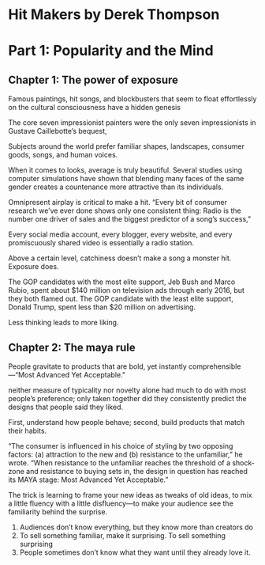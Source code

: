 # Hit Makers by Derek Thompson

# Part 1: Popularity and the Mind
## Chapter 1: The power of exposure

Famous paintings, hit songs, and blockbusters that seem to float effortlessly on the cultural consciousness have a hidden genesis
 
The core seven impressionist painters were the only seven impressionists in Gustave Caillebotte’s bequest, 
 
Subjects around the world prefer familiar shapes, landscapes, consumer goods, songs, and human voices.
  
When it comes to looks, average is truly beautiful. Several studies using computer simulations have shown that blending many faces of the same gender creates a countenance more attractive than its individuals.
  
Omnipresent airplay is critical to make a hit. “Every bit of consumer research we’ve ever done shows only one consistent thing: Radio is the number one driver of sales and the biggest predictor of a song’s success,”

Every social media account, every blogger, every website, and every promiscuously shared video is essentially a radio station.

Above a certain level, catchiness doesn’t make a song a monster hit. Exposure does.

 The GOP candidates with the most elite support, Jeb Bush and Marco Rubio, spent about $140 million on television ads through early 2016, but they both flamed out. The GOP candidate with the least elite support, Donald Trump, spent less than $20 million on advertising.
 
Less thinking leads to more liking. 
  
## Chapter 2: The maya rule

People gravitate to products that are bold, yet instantly comprehensible—“Most Advanced Yet Acceptable."

neither measure of typicality nor novelty alone had much to do with most people’s preference; only taken together did they consistently predict the designs that people said they liked.

 First, understand how people behave; second, build products that match their habits.
 
 “The consumer is influenced in his choice of styling by two opposing factors: (a) attraction to the new and (b) resistance to the unfamiliar,” he wrote. “When resistance to the unfamiliar reaches the threshold of a shock-zone and resistance to buying sets in, the design in question has reached its MAYA stage: Most Advanced Yet Acceptable.”
 
  The trick is learning to frame your new ideas as tweaks of old ideas, to mix a little fluency with a little disfluency—to make your audience see the familiarity behind the surprise.
  
 1. Audiences don’t know everything, but they know more than creators do
 2. To sell something familiar, make it surprising. To sell something surprising
 3. People sometimes don’t know what they want until they already love it.
